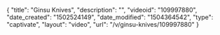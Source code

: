 {
    "title": "Ginsu Knives",
    "description": "",
    "videoid": "109997880",
    "date_created": "1502524149",
    "date_modified": "1504364542",
    "type": "captivate",
    "layout": "video",
    "url": "\/v\/ginsu-knives\/109997880"
}